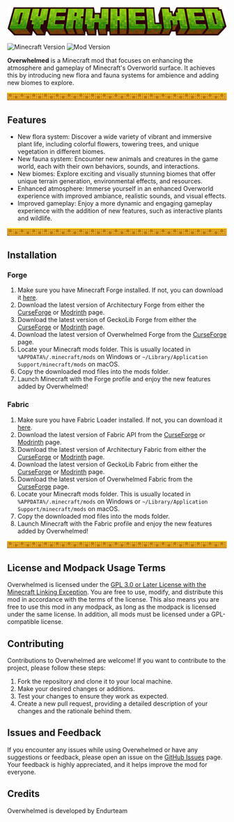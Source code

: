 ![Overwhelmed Picture](common/src/main/resources/assets/overwhelmed/minecraft_title.png)

![Minecraft Version](https://img.shields.io/badge/Minecraft%20Version-1.20.1-brightgreen.svg)
![Mod Version](https://img.shields.io/badge/Mod%20Version-0.2.1-blue.svg)

**Overwhelmed** is a Minecraft mod that focuses on enhancing the atmosphere and gameplay of Minecraft's Overworld surface. It achieves this by introducing new flora and fauna systems for ambience and adding new biomes to explore.

![Banner](common/src/main/resources/assets/overwhelmed/grid.png)

## Features

- New flora system: Discover a wide variety of vibrant and immersive plant life, including colorful flowers, towering trees, and unique vegetation in different biomes.
- New fauna system: Encounter new animals and creatures in the game world, each with their own behaviors, sounds, and interactions.
- New biomes: Explore exciting and visually stunning biomes that offer unique terrain generation, environmental effects, and resources.
- Enhanced atmosphere: Immerse yourself in an enhanced Overworld experience with improved ambiance, realistic sounds, and visual effects.
- Improved gameplay: Enjoy a more dynamic and engaging gameplay experience with the addition of new features, such as interactive plants and wildlife.

![Banner](common/src/main/resources/assets/overwhelmed/grid.png)

## Installation

### Forge

1. Make sure you have Minecraft Forge installed. If not, you can download it [here](https://files.minecraftforge.net/net/minecraftforge/forge/index_1.20.1.html).
2. Download the latest version of Architectury Forge from either the [CurseForge](https://www.curseforge.com/minecraft/mc-mods/architectury-api) or [Modrinth](https://modrinth.com/mod/architectury-api) page.
3. Download the latest version of GeckoLib Forge from either the [CurseForge](https://www.curseforge.com/minecraft/mc-mods/geckolib) or [Modrinth](https://modrinth.com/mod/geckolib/versions) page.
4. Download the latest version of Overwhelmed Forge from the [CurseForge](https://www.curseforge.com/minecraft/mc-mods/overwhelmed) page.
5. Locate your Minecraft mods folder. This is usually located in `%APPDATA%/.minecraft/mods` on Windows or `~/Library/Application Support/minecraft/mods` on macOS.
6. Copy the downloaded mod files into the mods folder.
7. Launch Minecraft with the Forge profile and enjoy the new features added by Overwhelmed!

### Fabric

1. Make sure you have Fabric Loader installed. If not, you can download it [here](https://fabricmc.net/use/).
2. Download the latest version of Fabric API from the [CurseForge](https://www.curseforge.com/minecraft/mc-mods/qsl) or [Modrinth](https://modrinth.com/mod/fabric-api) page.
3. Download the latest version of Architectury Fabric from either the [CurseForge](https://www.curseforge.com/minecraft/mc-mods/architectury-api) or [Modrinth](https://modrinth.com/mod/architectury-api) page.
4. Download the latest version of GeckoLib Fabric from either the [CurseForge](https://www.curseforge.com/minecraft/mc-mods/geckolib) or [Modrinth](https://modrinth.com/mod/geckolib/versions) page.
5. Download the latest version of Overwhelmed Fabric from the [CurseForge](https://www.curseforge.com/minecraft/mc-mods/overwhelmed) page.
6. Locate your Minecraft mods folder. This is usually located in `%APPDATA%/.minecraft/mods` on Windows or `~/Library/Application Support/minecraft/mods` on macOS.
7. Copy the downloaded mod files into the mods folder.
8. Launch Minecraft with the Fabric profile and enjoy the new features added by Overwhelmed!

![Banner](common/src/main/resources/assets/overwhelmed/grid.png)

## License and Modpack Usage Terms

Overwhelmed is licensed under the [GPL 3.0 or Later License with the Minecraft Linking Exception](LICENSE).
You are free to use, modify, and distribute this mod in accordance with the terms of the license.
This also means you are free to use this mod in any modpack, as long as the modpack is licensed under the same license. In addition, all mods must be licensed under a
GPL-compatible license.

## Contributing

Contributions to Overwhelmed are welcome! If you want to contribute to the project, please follow these steps:

1. Fork the repository and clone it to your local machine.
2. Make your desired changes or additions.
3. Test your changes to ensure they work as expected.
4. Create a new pull request, providing a detailed description of your changes and the rationale behind them.

## Issues and Feedback

If you encounter any issues while using Overwhelmed or have any suggestions or feedback, please open an issue on the [GitHub Issues](https://github.com/Codetoil/Overwhelmed/issues) page. Your feedback is highly appreciated, and it helps improve the mod for everyone.

## Credits

Overwhelmed is developed by Endurteam
